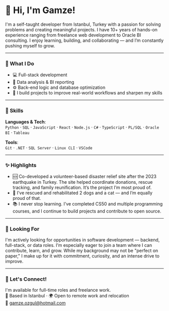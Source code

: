 # 👋 Hi, I'm Gamze!

I'm a self-taught developer from Istanbul, Turkey with a passion for solving problems and creating meaningful projects. I have 10+ years of hands-on experience ranging from freelance web development to Oracle BI consulting. I enjoy learning, building, and collaborating — and I’m constantly pushing myself to grow.

---

### 💼 What I Do

- 💻 Full-stack development  
- 🧠 Data analysis & BI reporting  
- ⚙️ Back-end logic and database optimization  
- 🧰 I build projects to improve real-world workflows and sharpen my skills  

---

### 🧠 Skills

**Languages & Tech**:  
`Python` · `SQL` · `JavaScript` · `React` · `Node.js` · `C#` · `TypeScript` · `PL/SQL` · `Oracle BI` · `Tableau`  

**Tools**:  
`Git` · `.NET` · `SQL Server` · `Linux CLI` · `VSCode`

---

### ✨ Highlights

- 🆘 Co-developed a volunteer-based disaster relief site after the 2023 earthquake in Turkey. The site helped coordinate donations, rescue tracking, and family reunification. It’s the project I’m most proud of.
- 🐾 I’ve rescued and rehabilitated 2 dogs and a cat — and I’m equally proud of that.
- 📚 I never stop learning. I’ve completed CS50 and multiple programming courses, and I continue to build projects and contribute to open source.

---

### 🔎 Looking For

I'm actively looking for opportunities in software development — backend, full-stack, or data roles. I’m especially eager to join a team where I can contribute, learn, and grow. While my background may not be "perfect on paper," I make up for it with commitment, curiosity, and an intense drive to improve.

---

### 🤝 Let's Connect!

I'm available for full-time roles and freelance work.  
📍 Based in Istanbul · 🌍 Open to remote work and relocation  
📧 [gamze.ozgul@hotmail.com](mailto:gamze.ozgul@hotmail.com)

